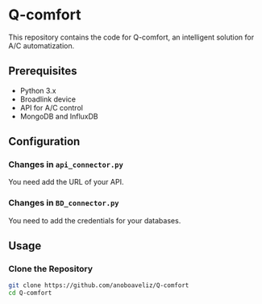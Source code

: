 # Q-comfort

This repository contains the code for Q-comfort, an intelligent solution for A/C automatization.

## Prerequisites
- Python 3.x
- Broadlink device
- API for A/C control
- MongoDB and InfluxDB

## Configuration

### Changes in `api_connector.py`

You need add the URL of your API.

### Changes in `BD_connector.py`

You need to add the credentials for your databases.

## Usage

### Clone the Repository

```bash
git clone https://github.com/anoboaveliz/Q-comfort
cd Q-comfort
```

